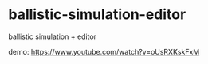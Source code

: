 # ballistic-simulation-editor
ballistic simulation + editor

demo:
https://www.youtube.com/watch?v=oUsRXKskFxM
